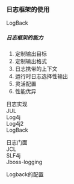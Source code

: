### 日志框架的使用

LogBack

##### 日志框架的能力

1. 定制输出目标
2. 定制输出格式
3. 日志携带的上下文
4. 运行时日志选择性输出
5. 灵活配置
6. 性能优异

日志实现        
JUL      
Log4j       
Log4j2      
LogBack 

日志门面        
JCL    
SLF4j       
Jboss-logging    

Logback的配置      


   
